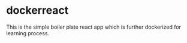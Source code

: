 # dockerreact
This is the simple boiler plate react app which is further dockerized for learning process.
